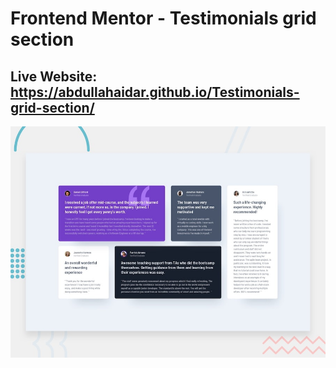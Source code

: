 # Frontend Mentor - Testimonials grid section

## Live Website: https://abdullahaidar.github.io/Testimonials-grid-section/

![Design preview for the Testimonials grid section coding challenge](./design/desktop-preview.jpg)

